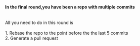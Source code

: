 <br/>
<b>   In the final round,you have been a repo with multiple commits </b><br/><br/><br/>
All you need to do in this round is<br/> <br/>
1. Rebase the repo to the point before the the last 5 commits <br/>
2. Generate a pull request <br/>
